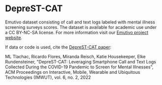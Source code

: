 # DepreST-CAT
Emutivo dataset consisting of call and text logs labeled with mental illness screening surveys scores. The dataset is available for academic use under a CC BY-NC-SA license. For more information visit our [Emutivo project website](https://emutivo.wpi.edu/index.php/data/). 

If data or code is used, cite the [DepreST-CAT paper](https://dl.acm.org/doi/10.1145/3534596):

ML Tlachac, Ricardo Flores, Miranda Reisch, Katie Housekeeper, Elke Rundensteiner, "DepreST-CAT: Leveraging Smartphone Call and Text Logs Collected During the COVID-19 Pandemic to Screen for Mental Illnesses", ACM Proceedings on Interactive, Mobile, Wearable and Ubiquitous Technologies (IMWUT), vol. 6, no. 2, 2022
